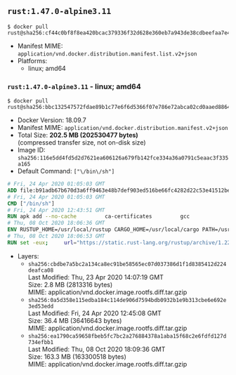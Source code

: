 ## `rust:1.47.0-alpine3.11`

```console
$ docker pull rust@sha256:cf44c0bf8f8ea420bcac379336f32d628e360eb7a943de38cdbeefaa7e4a0bea
```

-	Manifest MIME: `application/vnd.docker.distribution.manifest.list.v2+json`
-	Platforms:
	-	linux; amd64

### `rust:1.47.0-alpine3.11` - linux; amd64

```console
$ docker pull rust@sha256:bbc132547572fdae89b1c77e6f6d5366f07e786e72abca02cd0aaed886436598
```

-	Docker Version: 18.09.7
-	Manifest MIME: `application/vnd.docker.distribution.manifest.v2+json`
-	Total Size: **202.5 MB (202530477 bytes)**  
	(compressed transfer size, not on-disk size)
-	Image ID: `sha256:116e5dd4fd5d2d7621ea606126a679fb142fce334a36a0791c5eaac3f335a165`
-	Default Command: `["\/bin\/sh"]`

```dockerfile
# Fri, 24 Apr 2020 01:05:03 GMT
ADD file:b91adb67b670d3a6ff9463e48b7def903ed516be66fc4282d22c53e41512be49 in / 
# Fri, 24 Apr 2020 01:05:03 GMT
CMD ["/bin/sh"]
# Fri, 24 Apr 2020 12:43:51 GMT
RUN apk add --no-cache         ca-certificates         gcc
# Thu, 08 Oct 2020 18:06:36 GMT
ENV RUSTUP_HOME=/usr/local/rustup CARGO_HOME=/usr/local/cargo PATH=/usr/local/cargo/bin:/usr/local/sbin:/usr/local/bin:/usr/sbin:/usr/bin:/sbin:/bin RUST_VERSION=1.47.0
# Thu, 08 Oct 2020 18:06:53 GMT
RUN set -eux;     url="https://static.rust-lang.org/rustup/archive/1.22.1/x86_64-unknown-linux-musl/rustup-init";     wget "$url";     echo "cee31c6f72b953c6293fd5d40142c7d61aa85db2a5ea81b3519fe1b492148dc9 *rustup-init" | sha256sum -c -;     chmod +x rustup-init;     ./rustup-init -y --no-modify-path --profile minimal --default-toolchain $RUST_VERSION --default-host x86_64-unknown-linux-musl;     rm rustup-init;     chmod -R a+w $RUSTUP_HOME $CARGO_HOME;     rustup --version;     cargo --version;     rustc --version;
```

-	Layers:
	-	`sha256:cbdbe7a5bc2a134ca8ec91be58565ec07d037386d1f1d8385412d224deafca08`  
		Last Modified: Thu, 23 Apr 2020 14:07:19 GMT  
		Size: 2.8 MB (2813316 bytes)  
		MIME: application/vnd.docker.image.rootfs.diff.tar.gzip
	-	`sha256:0a5d358e115edba184c114de906d7594bdb0932b1e9b313cbe6e692e3ed53edd`  
		Last Modified: Fri, 24 Apr 2020 12:45:08 GMT  
		Size: 36.4 MB (36416643 bytes)  
		MIME: application/vnd.docker.image.rootfs.diff.tar.gzip
	-	`sha256:ea1790ca59658fbeb5fc7bc2a276884378a1aba15f68c2e6fdfd127d734efbb1`  
		Last Modified: Thu, 08 Oct 2020 18:09:36 GMT  
		Size: 163.3 MB (163300518 bytes)  
		MIME: application/vnd.docker.image.rootfs.diff.tar.gzip
